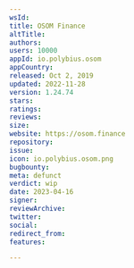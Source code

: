 ```yaml
---
wsId: 
title: OSOM Finance
altTitle: 
authors: 
users: 10000
appId: io.polybius.osom
appCountry: 
released: Oct 2, 2019
updated: 2022-11-28
version: 1.24.74
stars: 
ratings: 
reviews: 
size: 
website: https://osom.finance
repository: 
issue: 
icon: io.polybius.osom.png
bugbounty: 
meta: defunct
verdict: wip
date: 2023-04-16
signer: 
reviewArchive: 
twitter: 
social: 
redirect_from: 
features: 

---
```


